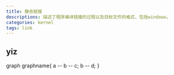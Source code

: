 ```yaml
---
title: 静态链接
descriptions: 描述了程序编译链接的过程以及目标文件的格式，包括windows。
categories: kernel
tags: link
---
```


## yiz


graph graphname{
    a -- b -- c;
    b -- d;
}